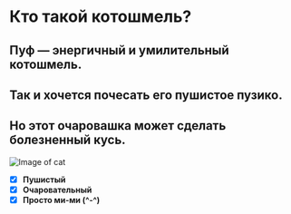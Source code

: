 # Кто такой котошмель?

## Пуф — энергичный и умилительный котошмель. 
## Так и хочется почесать его пушистое пузико. 
## Но этот очаровашка может сделать болезненный кусь.


![Image of cat](https://encrypted-tbn0.gstatic.com/images?q=tbn:ANd9GcSEHojjbA1J2iTsw4QHOoSXqurx5Xo51fdFJA&s)

- [X] **Пушистый**
- [X] **Очаровательный**
- [X] **Просто ми-ми (^-^)**

